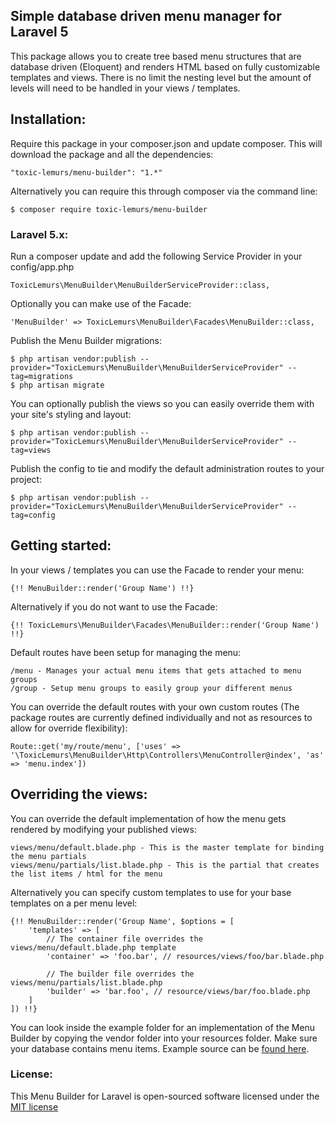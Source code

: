 ## Simple database driven menu manager for Laravel 5

This package allows you to create tree based menu structures that are database driven (Eloquent) and renders HTML based on fully customizable templates and views. There is no limit the nesting level but the amount of levels will need to be handled in your views / templates. 

## Installation:

Require this package in your composer.json and update composer. This will download the package and all the dependencies:

    "toxic-lemurs/menu-builder": "1.*"
    
Alternatively you can require this through composer via the command line:

    $ composer require toxic-lemurs/menu-builder

### Laravel 5.x:

Run a composer update and add the following Service Provider in your config/app.php

    ToxicLemurs\MenuBuilder\MenuBuilderServiceProvider::class,

Optionally you can make use of the Facade:

    'MenuBuilder' => ToxicLemurs\MenuBuilder\Facades\MenuBuilder::class,
    
Publish the Menu Builder migrations:

    $ php artisan vendor:publish --provider="ToxicLemurs\MenuBuilder\MenuBuilderServiceProvider" --tag=migrations
    $ php artisan migrate
    
You can optionally publish the views so you can easily override them with your site's styling and layout:

    $ php artisan vendor:publish --provider="ToxicLemurs\MenuBuilder\MenuBuilderServiceProvider" --tag=views
    
Publish the config to tie and modify the default administration routes to your project:

    $ php artisan vendor:publish --provider="ToxicLemurs\MenuBuilder\MenuBuilderServiceProvider" --tag=config

## Getting started:

In your views / templates you can use the Facade to render your menu:

    {!! MenuBuilder::render('Group Name') !!}
    
Alternatively if you do not want to use the Facade:

    {!! ToxicLemurs\MenuBuilder\Facades\MenuBuilder::render('Group Name') !!}

Default routes have been setup for managing the menu:

    /menu - Manages your actual menu items that gets attached to menu groups
    /group - Setup menu groups to easily group your different menus
    
You can override the default routes with your own custom routes (The package routes are currently defined individually and not as resources to allow for override flexibility):

    Route::get('my/route/menu', ['uses' => '\ToxicLemurs\MenuBuilder\Http\Controllers\MenuController@index', 'as' => 'menu.index'])

## Overriding the views:

You can override the default implementation of how the menu gets rendered by modifying your published views:

    views/menu/default.blade.php - This is the master template for binding the menu partials
    views/menu/partials/list.blade.php - This is the partial that creates the list items / html for the menu
    
Alternatively you can specify custom templates to use for your base templates on a per menu level:

    {!! MenuBuilder::render('Group Name', $options = [
        'templates' => [
            // The container file overrides the views/menu/default.blade.php template
            'container' => 'foo.bar', // resources/views/foo/bar.blade.php
            
            // The builder file overrides the views/menu/partials/list.blade.php
            'builder' => 'bar.foo', // resource/views/bar/foo.blade.php
        ]
    ]) !!}
    
You can look inside the example folder for an implementation of the Menu Builder by copying the vendor folder into your resources folder. Make sure your database contains menu items. Example source can be [found here](http://bootsnipp.com/snippets/featured/responsive-navigation-menu).
    
### License:

This Menu Builder for Laravel is open-sourced software licensed under the [MIT license](http://opensource.org/licenses/MIT)